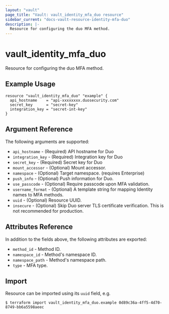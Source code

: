 ```yaml
---
layout: "vault"
page_title: "Vault: vault_identity_mfa_duo resource"
sidebar_current: "docs-vault-resource-identity-mfa-duo"
description: |-
  Resource for configuring the duo MFA method.
---
```


# vault_identity_mfa_duo

Resource for configuring the duo MFA method.

## Example Usage


```hcl
resource "vault_identity_mfa_duo" "example" {
  api_hostname    = "api-xxxxxxxx.duosecurity.com"
  secret_key      = "secret-key"
  integration_key = "secret-int-key"
}
```
## Argument Reference

The following arguments are supported:

* `api_hostname` - (Required) API hostname for Duo
* `integration_key` - (Required) Integration key for Duo
* `secret_key` - (Required) Secret key for Duo
* `mount_accessor` - (Optional) Mount accessor.
* `namespace` - (Optional) Target namespace. (requires Enterprise)
* `push_info` - (Optional) Push information for Duo.
* `use_passcode` - (Optional) Require passcode upon MFA validation.
* `username_format` - (Optional) A template string for mapping Identity names to MFA methods.
* `uuid` - (Optional) Resource UUID.
* `insecure` - (Optional) Skip Duo server TLS certificate verification. This is not recommended for production.

## Attributes Reference


In addition to the fields above, the following attributes are exported:

* `method_id` - Method ID.
* `namespace_id` - Method's namespace ID.
* `namespace_path` - Method's namespace path.
* `type` - MFA type.

## Import

Resource can be imported using its `uuid` field, e.g.

```
$ terraform import vault_identity_mfa_duo.example 0d89c36a-4ff5-4d70-8749-bb6a5598aeec
```
